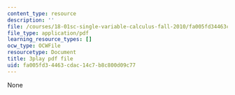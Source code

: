 ```yaml
---
content_type: resource
description: ''
file: /courses/18-01sc-single-variable-calculus-fall-2010/fa005fd34463cdac14c7b8c800d09c77_HgEqXhsIq_g.pdf
file_type: application/pdf
learning_resource_types: []
ocw_type: OCWFile
resourcetype: Document
title: 3play pdf file
uid: fa005fd3-4463-cdac-14c7-b8c800d09c77
---
```

None

